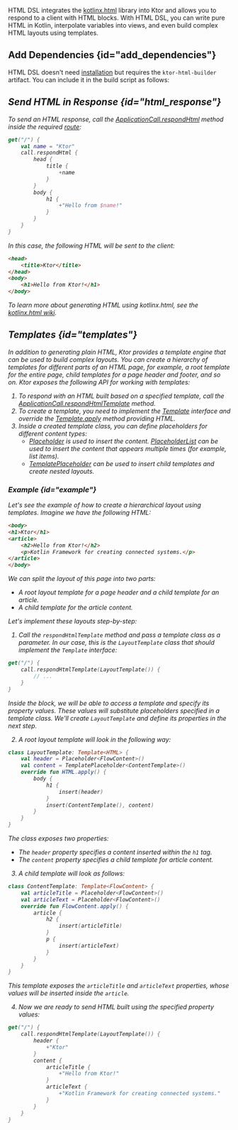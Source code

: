 [//]: # (title: HTML DSL)

<microformat>
<var name="example_name" value="html-widget"/>
<include src="lib.md" include-id="download_example"/>
</microformat>

HTML DSL integrates the [kotlinx.html](https://github.com/Kotlin/kotlinx.html) library into Ktor and allows you to respond to a client with HTML blocks. With HTML DSL, you can write pure HTML in Kotlin, interpolate variables into views, and even build complex HTML layouts using templates.


## Add Dependencies {id="add_dependencies"}
HTML DSL doesn't need [installation](Features.md#install) but requires the `ktor-html-builder` artifact. You can include it in the build script as follows:

<var name="artifact_name" value="ktor-html-builder"/>
<include src="lib.md" include-id="add_ktor_artifact"/>
  

## Send HTML in Response {id="html_response"}
To send an HTML response, call the [ApplicationCall.respondHtml](https://api.ktor.io/%ktor_version%/io.ktor.html/respond-html.html) method inside the required [route](Routing_in_Ktor.md):
```kotlin
get("/") {
    val name = "Ktor"
    call.respondHtml {
        head {
            title {
                +name
            }
        }
        body {
            h1 {
                +"Hello from $name!"
            }
        }
    }
}
```

In this case, the following HTML will be sent to the client:
```html
<head>
    <title>Ktor</title>
</head>
<body>
    <h1>Hello from Ktor!</h1>
</body>

```
To learn more about generating HTML using kotlinx.html, see the [kotlinx.html wiki](https://github.com/Kotlin/kotlinx.html/wiki).


## Templates {id="templates"}

In addition to generating plain HTML, Ktor provides a template engine that can be used to build complex layouts. You can create a hierarchy of templates for different parts of an HTML page, for example, a root template for the entire page, child templates for a page header and footer, and so on. Ktor exposes the following API for working with templates:

1. To respond with an HTML built based on a specified template, call the [ApplicationCall.respondHtmlTemplate](https://api.ktor.io/%ktor_version%/io.ktor.html/respond-html-template.html) method.
1. To create a template, you need to implement the [Template](https://api.ktor.io/%ktor_version%/io.ktor.html/-template/index.html) interface and override the [Template.apply](https://api.ktor.io/%ktor_version%/io.ktor.html/-template/apply.html) method providing HTML.
1. Inside a created template class, you can define placeholders for different content types:
    * [Placeholder](https://api.ktor.io/%ktor_version%/io.ktor.html/-placeholder/index.html) is used to insert the content. [PlaceholderList](https://api.ktor.io/%ktor_version%io.ktor.html/-placeholder-list/index.html) can be used to insert the content that appears multiple times (for example, list items).
    * [TemplatePlaceholder](https://api.ktor.io/%ktor_version%/io.ktor.html/-template-placeholder/index.html) can be used to insert child templates and create nested layouts.
    

### Example {id="example"}
Let's see the example of how to create a hierarchical layout using templates. Imagine we have the following HTML:
```html
<body>
<h1>Ktor</h1>
<article>
    <h2>Hello from Ktor!</h2>
    <p>Kotlin Framework for creating connected systems.</p>
</article>
</body>
```
We can split the layout of this page into two parts:
* A root layout template for a page header and a child template for an article.
* A child template for the article content.

Let's implement these layouts step-by-step:
  
1. Call the `respondHtmlTemplate` method and pass a template class as a parameter. In our case, this is the `LayoutTemplate` class that should implement the `Template` interface:
```kotlin
get("/") {
    call.respondHtmlTemplate(LayoutTemplate()) {
        // ...
    }
}
```
Inside the block, we will be able to access a template and specify its property values. These values will substitute placeholders specified in a template class. We'll create `LayoutTemplate` and define its properties in the next step.
  
2. A root layout template will look in the following way:
```kotlin
class LayoutTemplate: Template<HTML> {
    val header = Placeholder<FlowContent>()
    val content = TemplatePlaceholder<ContentTemplate>()
    override fun HTML.apply() {
        body {
            h1 {
                insert(header)
            }
            insert(ContentTemplate(), content)
        }
    }
}
```
The class exposes two properties:
* The `header` property specifies a content inserted within the `h1` tag.
* The `content` property specifies a child template for article content.

3. A child template will look as follows:
```kotlin
class ContentTemplate: Template<FlowContent> {
    val articleTitle = Placeholder<FlowContent>()
    val articleText = Placeholder<FlowContent>()
    override fun FlowContent.apply() {
        article {
            h2 {
                insert(articleTitle)
            }
            p {
                insert(articleText)
            }
        }
    }
}
```
This template exposes the `articleTitle` and `articleText` properties, whose values will be inserted inside the `article`.

4. Now we are ready to send HTML built using the specified property values:
```kotlin
get("/") {
    call.respondHtmlTemplate(LayoutTemplate()) {
        header {
            +"Ktor"
        }
        content {
            articleTitle {
                +"Hello from Ktor!"
            }
            articleText {
                +"Kotlin Framework for creating connected systems."
            }
        }
    }
}
```
